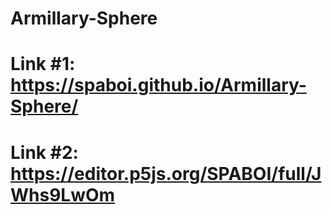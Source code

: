 # Armillary-Sphere
# Link #1: https://spaboi.github.io/Armillary-Sphere/
# Link #2: https://editor.p5js.org/SPABOI/full/JWhs9LwOm
